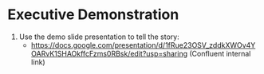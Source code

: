 # Executive Demonstration

1. Use the demo slide presentation to tell the story:
   - https://docs.google.com/presentation/d/1fRue23OSV_zddkXWOv4YOARvK1SHAOkffcFzms0RBsk/edit?usp=sharing (Confluent internal link)

